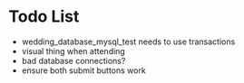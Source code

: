 # Todo List

  * wedding_database_mysql_test needs to use transactions
  * visual thing when attending
  * bad database connections?
  * ensure both submit buttons work


